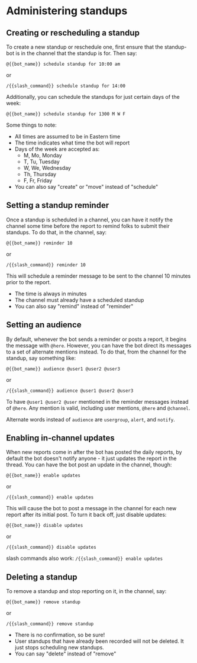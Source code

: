 # Administering standups

## Creating or rescheduling a standup

To create a new standup or reschedule one, first ensure that the standup-bot is in the channel that the standup is for.  Then say:

`@{{bot_name}} schedule standup for 10:00 am`

or

`/{{slash_command}} schedule standup for 14:00`

Additionally, you can schedule the standups for just certain days of the week:

`@{{bot_name}} schedule standup for 1300 M W F`

Some things to note:

- All times are assumed to be in Eastern time
- The time indicates what time the bot will report
- Days of the week are accepted as:
  - M, Mo, Monday
  - T, Tu, Tuesday
  - W, We, Wednesday
  - Th, Thursday
  - F, Fr, Friday
- You can also say "create" or "move" instead of "schedule"

## Setting a standup reminder

Once a standup is scheduled in a channel, you can have it notify the channel some time before the report to remind folks to submit their standups.  To do that, in the channel, say:

`@{{bot_name}} reminder 10`

or

`/{{slash_command}} reminder 10`

This will schedule a reminder message to be sent to the channel 10 minutes prior to the report.

- The time is always in minutes
- The channel must already have a scheduled standup
- You can also say "remind" instead of "reminder"

## Setting an audience

By default, whenever the bot sends a reminder or posts a report, it begins the message with `@here`.  However, you can have the bot direct its messages to a set of alternate mentions instead.  To do that, from the channel for the standup, say something like:

`@{{bot_name}} audience @user1 @user2 @user3`

or

`/{{slash_command}} audience @user1 @user2 @user3`

To have `@user1 @user2 @user` mentioned in the reminder messages instead of `@here`.  Any mention is valid, including user mentions, `@here` and `@channel`.

Alternate words instead of `audience` are `usergroup`, `alert`, and `notify`.

## Enabling in-channel updates

When new reports come in after the bot has posted the daily reports, by default the bot doesn't notify anyone - it just updates the report in the thread.  You can have the bot post an update in the channel, though:

`@{{bot_name}} enable updates`

or

`/{{slash_command}} enable updates`

This will cause the bot to post a message in the channel for each new report after its initial post.  To turn it back off, just disable updates:

`@{{bot_name}} disable updates`

or

`/{{slash_command}} disable updates`



slash commands also work:
`/{{slash_command}} enable updates`

## Deleting a standup

To remove a standup and stop reporting on it, in the channel, say:

`@{{bot_name}} remove standup`

or

`/{{slash_command}} remove standup`

- There is no confirmation, so be sure!
- User standups that have already been recorded will not be deleted.  It just stops scheduling new standups.
- You can say "delete" instead of "remove"
